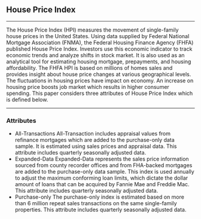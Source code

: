 <!--
 * @Author: your name
 * @Date: 2020-10-07 15:48:04
 * @LastEditTime: 2020-10-07 15:48:51
 * @LastEditors: Please set LastEditors
 * @Description: In User Settings Edit
 * @FilePath: \github_test\README_HPI.md
-->
## House Price Index
***
The House Price Index (HPI) measures the movement of single-family house prices in the United States. Using data supplied by Federal National Mortgage Association (FNMA), the Federal Housing Finance Agency (FHFA) published House Price Index. Investors use this economic indicator to track economic trends and analyze shifts in stock market. It is also used as an analytical tool for estimating housing mortgage, prepayments, and housing affordability. The FHFA HPI is based on millions of homes sales and provides insight about house price changes at various geographical levels. The fluctuations in housing prices have impact on economy. An increase on housing price boosts job market which results in higher consumer spending. This paper considers three attributes of House Price Index which is defined below.

***
### Attributes
- All-Transactions 
 All-Transaction includes appraisal values from refinance mortgages which are added to the purchase-only data sample. It is estimated using sales prices and appraisal data. This attribute includes quarterly seasonally adjusted data.
- Expanded-Data
Expanded-Data represents the sales price information sourced from county recorder offices and from FHA-backed mortgages are added to the purchase-only data sample. This index is used annually to adjust the maximum conforming loan limits, which dictate the dollar amount of loans that can be acquired by Fannie Mae and Freddie Mac. This attribute includes quarterly seasonally adjusted data.
- Purchase-only
The purchase-only index is estimated based on more than 6 million repeat sales transactions on the same single-family properties. This attribute includes quarterly seasonally adjusted data.
